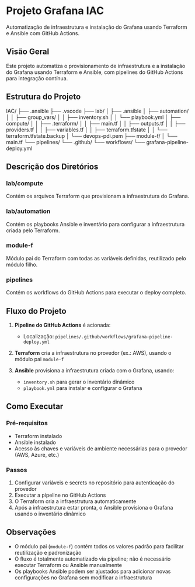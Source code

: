 # Projeto Grafana IAC

Automatização de infraestrutura e instalação do Grafana usando Terraform e Ansible com GitHub Actions.

## Visão Geral

Este projeto automatiza o provisionamento de infraestrutura e a instalação do Grafana usando Terraform e Ansible, com pipelines do GitHub Actions para integração contínua.

## Estrutura do Projeto

IAC/
├── .ansible
├── .vscode
├── lab/
│   ├── .ansible
│   ├── automation/
│   │   ├── group_vars/
│   │   ├── inventory.sh
│   │   └── playbook.yml
│   ├── compute/
│   │   ├── .terraform/
│   │   ├── main.tf
│   │   ├── outputs.tf
│   │   ├── providers.tf
│   │   ├── variables.tf
│   │   ├── terraform.tfstate
│   │   └── terraform.tfstate.backup
│   └── devops-pdi.pem
├── module-f/
│   └── main.tf
└── pipelines/
    └── .github/
        └── workflows/
            └── grafana-pipeline-deploy.yml


## Descrição dos Diretórios

### lab/compute
Contém os arquivos Terraform que provisionam a infraestrutura do Grafana.

### lab/automation
Contém os playbooks Ansible e inventário para configurar a infraestrutura criada pelo Terraform.

### module-f
Módulo pai do Terraform com todas as variáveis definidas, reutilizado pelo módulo filho.

### pipelines
Contém os workflows do GitHub Actions para executar o deploy completo.

## Fluxo do Projeto

1. **Pipeline do GitHub Actions** é acionada:
   - Localização: `pipelines/.github/workflows/grafana-pipeline-deploy.yml`

2. **Terraform** cria a infraestrutura no provedor (ex.: AWS), usando o módulo pai `module-f`

3. **Ansible** provisiona a infraestrutura criada com o Grafana, usando:
   - `inventory.sh` para gerar o inventário dinâmico
   - `playbook.yml` para instalar e configurar o Grafana

## Como Executar

### Pré-requisitos
- Terraform instalado
- Ansible instalado
- Acesso às chaves e variáveis de ambiente necessárias para o provedor (AWS, Azure, etc.)

### Passos
1. Configurar variáveis e secrets no repositório para autenticação do provedor
2. Executar a pipeline no GitHub Actions
3. O Terraform cria a infraestrutura automaticamente
4. Após a infraestrutura estar pronta, o Ansible provisiona o Grafana usando o inventário dinâmico

## Observações

- O módulo pai (`module-f`) contém todos os valores padrão para facilitar reutilização e padronização
- O fluxo é totalmente automatizado via pipeline; não é necessário executar Terraform ou Ansible manualmente
- Os playbooks Ansible podem ser ajustados para adicionar novas configurações no Grafana sem modificar a infraestrutura